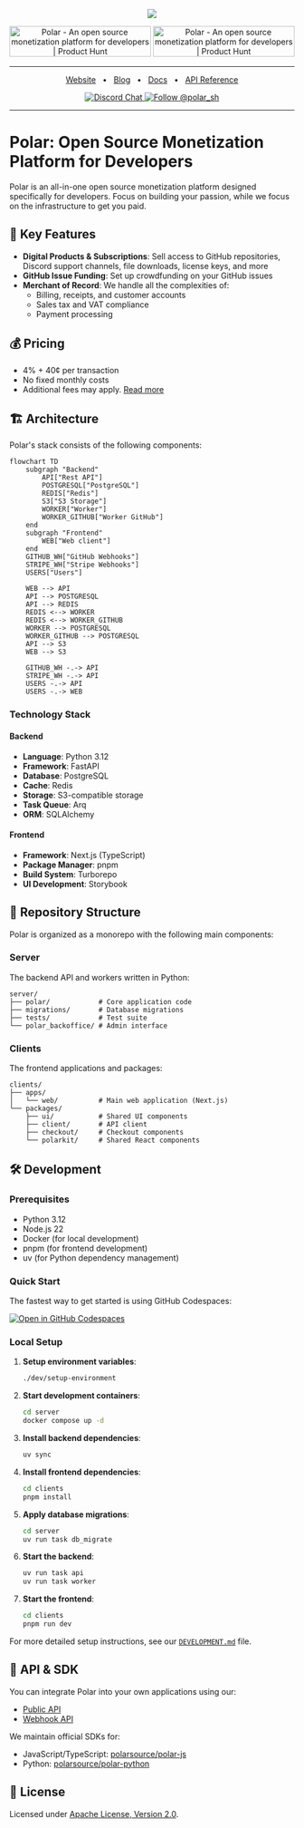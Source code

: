 <p align="center">
  <a href="https://polar.sh">
      <img src="https://github.com/user-attachments/assets/89a588e5-0c58-429a-8bbe-20f70af41372" />
  </a>
</p>

<div align="center">
<a href="https://www.producthunt.com/posts/polar-5?embed=true&utm_source=badge-top-post-badge&utm_medium=badge&utm_souce=badge-polar&#0045;5" target="_blank"><img src="https://api.producthunt.com/widgets/embed-image/v1/top-post-badge.svg?post_id=484271&theme=dark&period=daily" alt="Polar - An&#0032;open&#0032;source&#0032;monetization&#0032;platform&#0032;for&#0032;developers | Product Hunt" style="width: 250px; height: 54px;" width="250" height="54" /></a>  <a href="https://www.producthunt.com/posts/polar-5?embed=true&utm_source=badge-top-post-topic-badge&utm_medium=badge&utm_souce=badge-polar&#0045;5" target="_blank"><img src="https://api.producthunt.com/widgets/embed-image/v1/top-post-topic-badge.svg?post_id=484271&theme=dark&period=monthly&topic_id=267" alt="Polar - An&#0032;open&#0032;source&#0032;monetization&#0032;platform&#0032;for&#0032;developers | Product Hunt" style="width: 250px; height: 54px;" width="250" height="54" /></a>
</div>

<hr />
<div align="center">

<a href="https://polar.sh">Website</a>
<span>&nbsp;&nbsp;•&nbsp;&nbsp;</span>
<a href="https://polar.sh/polarsource">Blog</a>
<span>&nbsp;&nbsp;•&nbsp;&nbsp;</span>
<a href="https://polar.sh/docs">Docs</a>
<span>&nbsp;&nbsp;•&nbsp;&nbsp;</span>
<a href="https://docs.polar.sh/api-reference">API Reference</a>

<p align="center">
  <a href="https://discord.gg/Pnhfz3UThd">
    <img src="https://img.shields.io/badge/chat-on%20discord-7289DA.svg" alt="Discord Chat" />
  </a>

  <a href="https://twitter.com/intent/follow?screen_name=polar_sh">
    <img src="https://img.shields.io/twitter/follow/polar_sh.svg?label=Follow%20@polar_sh" alt="Follow @polar_sh" />
  </a>
</p>
</div>
<hr />

# Polar: Open Source Monetization Platform for Developers

Polar is an all-in-one open source monetization platform designed specifically for developers. Focus on building your passion, while we focus on the infrastructure to get you paid.

## 🚀 Key Features

- **Digital Products & Subscriptions**: Sell access to GitHub repositories, Discord support channels, file downloads, license keys, and more
- **GitHub Issue Funding**: Set up crowdfunding on your GitHub issues
- **Merchant of Record**: We handle all the complexities of:
  - Billing, receipts, and customer accounts
  - Sales tax and VAT compliance
  - Payment processing

## 💰 Pricing

- 4% + 40¢ per transaction
- No fixed monthly costs
- Additional fees may apply. [Read more](https://docs.polar.sh/documentation/polar-as-merchant-of-record/fees)

## 🏗️ Architecture

Polar's stack consists of the following components:

```mermaid
flowchart TD
    subgraph "Backend"
        API["Rest API"]
        POSTGRESQL["PostgreSQL"]
        REDIS["Redis"]
        S3["S3 Storage"]
        WORKER["Worker"]
        WORKER_GITHUB["Worker GitHub"]
    end
    subgraph "Frontend"
        WEB["Web client"]
    end
    GITHUB_WH["GitHub Webhooks"]
    STRIPE_WH["Stripe Webhooks"]
    USERS["Users"]

    WEB --> API
    API --> POSTGRESQL
    API --> REDIS
    REDIS <--> WORKER
    REDIS <--> WORKER_GITHUB
    WORKER --> POSTGRESQL
    WORKER_GITHUB --> POSTGRESQL
    API --> S3
    WEB --> S3

    GITHUB_WH -.-> API
    STRIPE_WH -.-> API
    USERS -.-> API
    USERS -.-> WEB
```

### Technology Stack

#### Backend
- **Language**: Python 3.12
- **Framework**: FastAPI
- **Database**: PostgreSQL
- **Cache**: Redis
- **Storage**: S3-compatible storage
- **Task Queue**: Arq
- **ORM**: SQLAlchemy

#### Frontend
- **Framework**: Next.js (TypeScript)
- **Package Manager**: pnpm
- **Build System**: Turborepo
- **UI Development**: Storybook

## 🧩 Repository Structure

Polar is organized as a monorepo with the following main components:

### Server
The backend API and workers written in Python:
```
server/
├── polar/            # Core application code
├── migrations/       # Database migrations
├── tests/            # Test suite
└── polar_backoffice/ # Admin interface
```

### Clients
The frontend applications and packages:
```
clients/
├── apps/
│   └── web/          # Main web application (Next.js)
└── packages/
    ├── ui/           # Shared UI components
    ├── client/       # API client
    ├── checkout/     # Checkout components
    └── polarkit/     # Shared React components
```

## 🛠️ Development

### Prerequisites

- Python 3.12
- Node.js 22
- Docker (for local development)
- pnpm (for frontend development)
- uv (for Python dependency management)

### Quick Start

The fastest way to get started is using GitHub Codespaces:

[![Open in GitHub Codespaces](https://github.com/codespaces/badge.svg)](https://codespaces.new/polarsource/polar?machine=standardLinux32gb)

### Local Setup

1. **Setup environment variables**:
   ```sh
   ./dev/setup-environment
   ```

2. **Start development containers**:
   ```sh
   cd server
   docker compose up -d
   ```

3. **Install backend dependencies**:
   ```sh
   uv sync
   ```

4. **Install frontend dependencies**:
   ```sh
   cd clients
   pnpm install
   ```

5. **Apply database migrations**:
   ```sh
   cd server
   uv run task db_migrate
   ```

6. **Start the backend**:
   ```sh
   uv run task api
   uv run task worker
   ```

7. **Start the frontend**:
   ```sh
   cd clients
   pnpm run dev
   ```

For more detailed setup instructions, see our [`DEVELOPMENT.md`](./DEVELOPMENT.md) file.

## 🔌 API & SDK

You can integrate Polar into your own applications using our:

- [Public API](https://docs.polar.sh/api-reference)
- [Webhook API](https://docs.polar.sh/developers/webhooks)

We maintain official SDKs for:
- JavaScript/TypeScript: [polarsource/polar-js](https://github.com/polarsource/polar-js)
- Python: [polarsource/polar-python](https://github.com/polarsource/polar-python)

## 📜 License

Licensed under [Apache License, Version 2.0](https://www.apache.org/licenses/LICENSE-2.0).